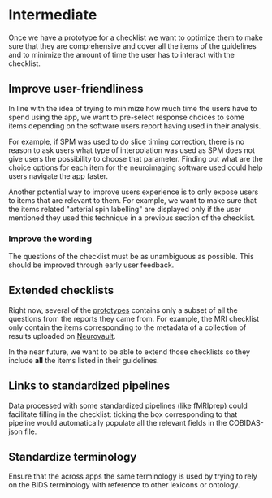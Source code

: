 # Intermediate

Once we have a prototype for a checklist we want to optimize them
to make sure that they are comprehensive and cover all the items of the guidelines
and to minimize the amount of time the user has to interact with the checklist.

## Improve user-friendliness

In line with the idea of trying to minimize how much time the users have to spend using the app,
we want to pre-select response choices to some items depending on the software users report having used in their analysis.

For example, if SPM was used to do slice timing correction, there is no reason to ask users
what type of interpolation was used as SPM does not give users the possibility to choose that parameter.
Finding out what are the choice options for each item for the neuroimaging software used could help users navigate the app faster.

Another potential way to improve users experience is to only expose users to items that are relevant to them.
For example, we want to make sure that the items related "arterial spin labelling" are displayed only if the user mentioned
they used this technique in a previous section of the checklist.

### Improve the wording

The questions of the checklist must be as unambiguous as possible.
This should be improved through early user feedback.

## Extended checklists

Right now, several of the [prototypes](../apps.md) contains only a subset of all the questions from the reports they came from.
For example, the MRI checklist only contain the items corresponding to the metadata of a collection of results uploaded on [Neurovault](https://neurovault.org/).

In the near future, we want to be able to extend those checklists so they include **all** the items listed in their guidelines.

## Links to standardized pipelines

Data processed with some standardized pipelines (like fMRIprep)
could facilitate filling in the checklist:
ticking the box corresponding to that pipeline would automatically populate all the relevant fields in the COBIDAS-json file.

## Standardize terminology

Ensure that the across apps the same terminology is used by trying to rely on
the BIDS terminology with reference to other lexicons or ontology.
